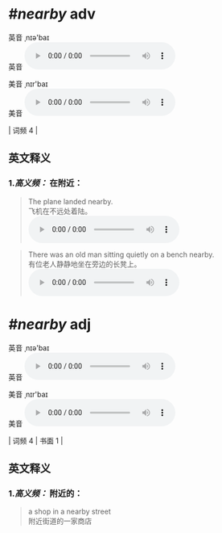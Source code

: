 # ***\#nearby*** adv
英音 ˌnɪə'baɪ  
英音
<audio src="./media/nearby-B.aac" controls="controls"></audio>

美音 ˌnɪr'baɪ  
美音
<audio src="./media/nearby.aac" controls="controls"></audio>



| 词频 4 |  

英文释义
---
### 1.*高义频：* **在附近：**  

 > The plane landed nearby.  
 > 飞机在不远处着陆。    
<audio src="./media/nearby-2.aac" controls="controls"></audio>

 > There was an old man sitting quietly on a bench nearby.   
 > 有位老人静静地坐在旁边的长凳上。    
<audio src="./media/nearby-1.aac" controls="controls"></audio>


# ***\#nearby*** adj
英音 ˌnɪə'baɪ  
英音
<audio src="./media/nearby-B.aac" controls="controls"></audio>

美音 ˌnɪr'baɪ  
美音
<audio src="./media/nearby.aac" controls="controls"></audio>



| 词频 4 | 书面 1 |  

英文释义
---
### 1.*高义频：* **附近的：**  

 > a shop in a nearby street   
 > 附近街道的一家商店    



